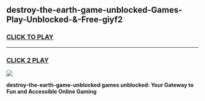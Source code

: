 
## destroy-the-earth-game-unblocked-Games-Play-Unblocked-&-Free-giyf2
<h3>
<a href="https://premium76.site?title=destroy-the-earth-game-unblocked&ref=24A">CLICK TO PLAY</a></h3>
<hr>

<h3>
<a href="https://premium76.site?title=destroy-the-earth-game-unblocked&ref=24A">CLICK 2 PLAY</a>
  
</h3>

<a href="https://premium76.site?title=destroy-the-earth-game-unblocked&ref=24A"><img src="https://clearcache.store/games.png"></a>


**destroy-the-earth-game-unblocked games unblocked: Your Gateway to Fun and Accessible Online Gaming**
